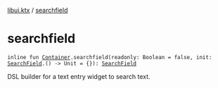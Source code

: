 [libui.ktx](index.md) / [searchfield](./searchfield.md)

# searchfield

`inline fun `[`Container`](-container/index.md)`.searchfield(readonly: Boolean = false, init: `[`SearchField`](-search-field/index.md)`.() -> Unit = {}): `[`SearchField`](-search-field/index.md)

DSL builder for a text entry widget to search text.

